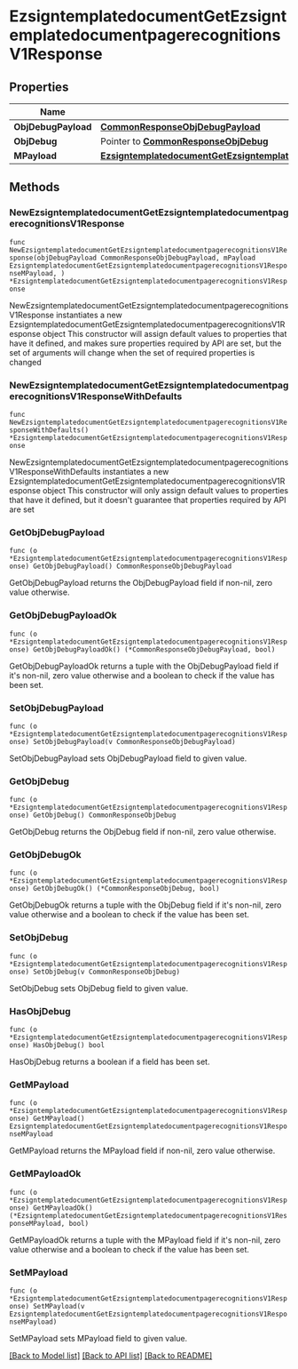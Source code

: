 # EzsigntemplatedocumentGetEzsigntemplatedocumentpagerecognitionsV1Response

## Properties

Name | Type | Description | Notes
------------ | ------------- | ------------- | -------------
**ObjDebugPayload** | [**CommonResponseObjDebugPayload**](CommonResponseObjDebugPayload.md) |  | 
**ObjDebug** | Pointer to [**CommonResponseObjDebug**](CommonResponseObjDebug.md) |  | [optional] 
**MPayload** | [**EzsigntemplatedocumentGetEzsigntemplatedocumentpagerecognitionsV1ResponseMPayload**](EzsigntemplatedocumentGetEzsigntemplatedocumentpagerecognitionsV1ResponseMPayload.md) |  | 

## Methods

### NewEzsigntemplatedocumentGetEzsigntemplatedocumentpagerecognitionsV1Response

`func NewEzsigntemplatedocumentGetEzsigntemplatedocumentpagerecognitionsV1Response(objDebugPayload CommonResponseObjDebugPayload, mPayload EzsigntemplatedocumentGetEzsigntemplatedocumentpagerecognitionsV1ResponseMPayload, ) *EzsigntemplatedocumentGetEzsigntemplatedocumentpagerecognitionsV1Response`

NewEzsigntemplatedocumentGetEzsigntemplatedocumentpagerecognitionsV1Response instantiates a new EzsigntemplatedocumentGetEzsigntemplatedocumentpagerecognitionsV1Response object
This constructor will assign default values to properties that have it defined,
and makes sure properties required by API are set, but the set of arguments
will change when the set of required properties is changed

### NewEzsigntemplatedocumentGetEzsigntemplatedocumentpagerecognitionsV1ResponseWithDefaults

`func NewEzsigntemplatedocumentGetEzsigntemplatedocumentpagerecognitionsV1ResponseWithDefaults() *EzsigntemplatedocumentGetEzsigntemplatedocumentpagerecognitionsV1Response`

NewEzsigntemplatedocumentGetEzsigntemplatedocumentpagerecognitionsV1ResponseWithDefaults instantiates a new EzsigntemplatedocumentGetEzsigntemplatedocumentpagerecognitionsV1Response object
This constructor will only assign default values to properties that have it defined,
but it doesn't guarantee that properties required by API are set

### GetObjDebugPayload

`func (o *EzsigntemplatedocumentGetEzsigntemplatedocumentpagerecognitionsV1Response) GetObjDebugPayload() CommonResponseObjDebugPayload`

GetObjDebugPayload returns the ObjDebugPayload field if non-nil, zero value otherwise.

### GetObjDebugPayloadOk

`func (o *EzsigntemplatedocumentGetEzsigntemplatedocumentpagerecognitionsV1Response) GetObjDebugPayloadOk() (*CommonResponseObjDebugPayload, bool)`

GetObjDebugPayloadOk returns a tuple with the ObjDebugPayload field if it's non-nil, zero value otherwise
and a boolean to check if the value has been set.

### SetObjDebugPayload

`func (o *EzsigntemplatedocumentGetEzsigntemplatedocumentpagerecognitionsV1Response) SetObjDebugPayload(v CommonResponseObjDebugPayload)`

SetObjDebugPayload sets ObjDebugPayload field to given value.


### GetObjDebug

`func (o *EzsigntemplatedocumentGetEzsigntemplatedocumentpagerecognitionsV1Response) GetObjDebug() CommonResponseObjDebug`

GetObjDebug returns the ObjDebug field if non-nil, zero value otherwise.

### GetObjDebugOk

`func (o *EzsigntemplatedocumentGetEzsigntemplatedocumentpagerecognitionsV1Response) GetObjDebugOk() (*CommonResponseObjDebug, bool)`

GetObjDebugOk returns a tuple with the ObjDebug field if it's non-nil, zero value otherwise
and a boolean to check if the value has been set.

### SetObjDebug

`func (o *EzsigntemplatedocumentGetEzsigntemplatedocumentpagerecognitionsV1Response) SetObjDebug(v CommonResponseObjDebug)`

SetObjDebug sets ObjDebug field to given value.

### HasObjDebug

`func (o *EzsigntemplatedocumentGetEzsigntemplatedocumentpagerecognitionsV1Response) HasObjDebug() bool`

HasObjDebug returns a boolean if a field has been set.

### GetMPayload

`func (o *EzsigntemplatedocumentGetEzsigntemplatedocumentpagerecognitionsV1Response) GetMPayload() EzsigntemplatedocumentGetEzsigntemplatedocumentpagerecognitionsV1ResponseMPayload`

GetMPayload returns the MPayload field if non-nil, zero value otherwise.

### GetMPayloadOk

`func (o *EzsigntemplatedocumentGetEzsigntemplatedocumentpagerecognitionsV1Response) GetMPayloadOk() (*EzsigntemplatedocumentGetEzsigntemplatedocumentpagerecognitionsV1ResponseMPayload, bool)`

GetMPayloadOk returns a tuple with the MPayload field if it's non-nil, zero value otherwise
and a boolean to check if the value has been set.

### SetMPayload

`func (o *EzsigntemplatedocumentGetEzsigntemplatedocumentpagerecognitionsV1Response) SetMPayload(v EzsigntemplatedocumentGetEzsigntemplatedocumentpagerecognitionsV1ResponseMPayload)`

SetMPayload sets MPayload field to given value.



[[Back to Model list]](../README.md#documentation-for-models) [[Back to API list]](../README.md#documentation-for-api-endpoints) [[Back to README]](../README.md)


